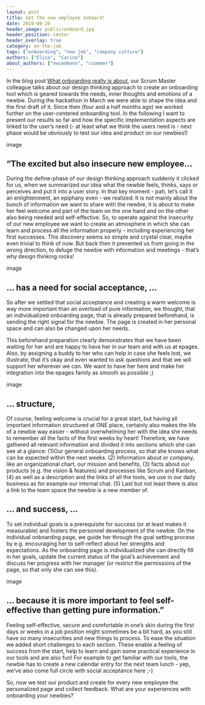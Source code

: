 ```yaml
---
layout: post
title: Get the new employee onboard!
date: 2019-08-20
header_image: public/onboard.jpg
header_position: center
header_overlay: true
category: on-the-job
tags: ["onboarding", "new job", "company culture"]
authors: ["Elisa", "Carina"]
about_authors: ["ewiedmann", "csommer"]
---
```


In the blog post [What onboarding really is about](/blog/on-the-job/what-onboarding-is-really-about/), our Scrum Master colleague talks about our design thinking approach to create an onboarding tool which is geared towards the needs, inner thoughts and emotions of a newbie.
During the hackathon in March we were able to shape the idea and the first draft of it.
Since then (four and a half months ago) we worked further on the user-centered onboarding tool.
In the following I want to present our results so far and how the specific implementation aspects are linked to the user’s need (- at least what we think the users need is - next phase would be obviously to test our idea and product on our newbies!)

image

## “The excited but also insecure new employee...

During the define-phase of our design thinking approach suddenly it clicked for us, when we summarized our idea what the newbie feels, thinks, says or perceives and put it into a user story.
In that key moment - pah, let’s call it an enlightenment, an epiphany even - we realized: It is not mainly about the bunch of information we want to share with the newbie, it is about to make her feel welcome and part of the team on the one hand and on the other also being needed and self-effective.
So, to operate against the insecurity of our new employee we want to create an atmosphere in which she can learn and process all the information properly - including experiencing her first successes.
This discovery seems so simple and crystal clear, maybe even trivial to think of now.
But back then it prevented us from going in the wrong direction, to deluge the newbie with information and meetings - that’s why design thinking rocks! 

image

## … has a need for social acceptance, … 

So after we settled that social acceptance and creating a warm welcome is way more important than an overload of pure information, we thought, that an individualized onboarding page, that is already prepared beforehand, is sending the right signal for the newbie.
The page is created in her personal space and can also be changed upon her needs. 

This beforehand preparation clearly demonstrates that we have been waiting for her and are happy to have her in our team and with us at epages.
Also, by assigning a buddy to her who can help in case she feels lost, we illustrate, that it’s okay and even wanted to ask questions and that we will support her wherever we can.
We want to have her here and make her integration into the epages family as smooth as possible ;)

image

## … structure, 

Of course, feeling welcome is crucial for a great start, but having all important information structured at ONE place, certainly also makes the life of a newbie way easier - without overwhelming her with the idea she needs to remember all the facts of the first weeks by heart!
Therefore, we have gathered all relevant information and divided it into sections which she can see at a glance: (1)Our general onboarding process, so that she knows what can be expected within the next weeks.
(2) Information about or company, like an organizational chart, our mission and benefits, (3) facts about our products (e.g. the vision & features) and processes like Scrum and Kanban, (4) as well as a description and the links of all the tools, we use in our daily business as for example our internal chat.
(5) Last but not least there is also a link to the team space the newbie is a new member of. 

## … and success, … 

To set individual goals is a prerequisite for success (or at least makes it measurable) and fosters the personnel development of the newbie.
On the individual onboarding page, we guide her through the goal setting process by e.g. encouraging her to self-reflect about her strengths and expectations.
As the onboarding page is individualized she can directly fill in her goals, update the current status of the goal’s achievement and discuss her progress with her manager (or restrict the permissions of the page, so that only she can see this). 

image

## … because it is more important to feel self-effective than getting pure information.”

Feeling self-effective, secure and comfortable in one’s skin during the first days or weeks in a job position might sometimes be a bit hard, as you still have so many insecurities and new things to process.
To ease the situation we added short challenges to each section.
These enable a feeling of success from the start, help to learn and gain some practical experience in our tools and are also fun! For example to get familiar with our tools, the newbie has to create a new calendar entry for the next team lunch - yep, we’ve also come full circle with social acceptance here ;-) 

So, now we test our product and create for every new employee the personalized page and collect feedback. What are your experiences with onboarding your newbies?